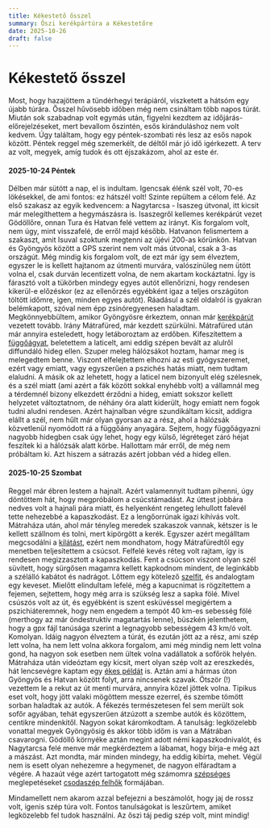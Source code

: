 ```yaml
---
title: Kékestető ősszel
summary: Őszi kerékpártúra a Kékestetőre
date: 2025-10-26
draft: false
---
```

# Kékestető ősszel
Most, hogy hazajöttem a tündérhegyi terápiáról, viszketett a hátsóm egy újabb túrára. Ősszel hűvösebb időben még nem csináltam több napos túrát. Miután sok szabadnap volt egymás után, figyelni kezdtem az időjárás-előrejelzéseket, mert bevallom őszintén, esős kiránduláshoz nem volt kedvem. Úgy találtam, hogy egy péntek-szombati rés lesz az esős napok között. Péntek reggel még szemerkélt, de déltől már jó idő igérkezett. A terv az volt, megyek, amíg tudok és ott éjszakázom, ahol az este ér.
#### 2025-10-24 Péntek
Délben már sütött a nap, el is indultam. Igencsak élénk szél volt, 70-es lökésekkel, de ami fontos: ez hátszél volt! Szinte repültem a célom felé. Az első szakasz az egyik kedvencem: a Nagytarcsa - Isaszeg útvonal, itt kicsit már melegíthettem a hegymászásra is. Isaszegről kellemes kerékpárút vezet Gödöllőre, onnan Tura és Hatvan felé vettem az irányt. Kis forgalom volt, nem úgy, mint visszafelé, de erről majd később. Hatvanon felismertem a szakaszt, amit Isuval szoktunk megtenni az újévi 200-as körünkön. Hatvan és Gyöngyös között a GPS szerint nem volt más útvonal, csak a 3-as országút. Még mindig kis forgalom volt, de ezt már így sem élveztem, egyszer le is kellett hajtanom az útmenti murvára, valószínüleg nem ütött volna el, csak durván lecentizett volna, de nem akartam kockáztatni. Így is fárasztó volt a tükörben mindegy egyes autót ellenőrizni, hogy rendesen kikerül-e előzéskor (ez az ellenőrzés egyébként igaz a teljes országúton töltött időmre, igen, minden egyes autót). Ráadásul a szél oldalról is gyakran belémkapott, szóval nem épp zsinóregyenesen haladtam. Megkönnyebbültem, amikor Gyöngyösre érkeztem, onnan már [kerékpárút](/files/IMG_20251024_173254.jpg) vezetett tovább. Irány Mátrafüred, már kezdett szürkülni. Mátrafüred után már annyira esteledett, hogy letáboroztam az erdőben. Kifeszítettem a [függőágyat](/files/IMG_20251025_070024.jpg), beletettem a laticelt, ami eddig szépen bevált az alulről diffundáló hideg ellen. Szuper meleg hálózsákot hoztam, hamar meg is melegedtem benne. Viszont elfelejtettem elhozni az esti gyógyszeremet, ezért vagy emiatt, vagy egyszerűen a pszichés hatás miatt, nem tudtam elaludni. A másik ok az lehetett, hogy a laticel nem bizonyult elég szélesnek, és a szél miatt (ami azért a fák között sokkal enyhébb volt) a vállamnál meg a térdemnél bizony elkezdett érződni a hideg, emiatt sokszor kellett helyzetet változtatnom, de néhány óra alatt kiderült, hogy emiatt nem fogok tudni aludni rendesen. Azért hajnalban végre szundikáltam kicsit, addigra elállt a szél, nem hűlt már olyan gyorsan az a rész, ahol a hálózsák közvetlenül nyomódott rá a függőány anyagára. Sejtem, hogy függőágyazni nagyobb hidegben csak úgy lehet, hogy egy külső, légréteget záró héjat feszítek ki a hálózsák alatt körbe. Hallottam már erről, de még nem próbáltam ki. Azt hiszem a sátrazás azért jobban véd a hideg ellen.
#### 2025-10-25 Szombat
Reggel már ébren lestem a hajnalt. Azért valamennyit tudtam pihenni, úgy döntöttem hát, hogy megpróbálom a csúcstámadást. Az úttest jobbára nedves volt a hajnali pára miatt, és helyenként rengeteg lehullott falevél tette nehezebbé a kapaszkodást. Ez a lengőorrúnak igazi kihívás volt. Mátraháza után, ahol már tényleg meredek szakaszok vannak, kétszer is le kellett szállnom és tolni, mert kipörgött a kerék. Egyszer azért megálltam megcsodálni a [kilátást](/files/IMG_20251025_080345.jpg), ezért nem mondhatom, hogy Mátrafüredtől egy menetben teljesítettem a csúcsot. Felfelé kevés réteg volt rajtam, így is rendesen megizzasztott a kapaszkodás. Fent a csúcson viszont olyan szél süvített, hogy sürgősen magamra kellett kapkodnom mindent, de leginkább a szélálló kabátot és nadrágot. Lőttem egy kötelező [szelfit](/files/IMG_20251025_091245.jpg), és andalogtam egy keveset. Mielőtt elindultam lefelé, még a kapucnimat is rögzítettem a fejemen, sejtettem, hogy még arra is szükség lesz a sapka fölé. Mivel csúszós volt az út, és egyébként is szent esküvéssel megigértem a pszichiáteremnek, hogy nem engedem a tempót 40 km-es sebesség fölé (merthogy az már öndestruktív magatartás lenne), büszkén jelenthetem, hogy a gpx fájl tanúsága szerint a legnagyobb sebességem 43 km/ó volt. Komolyan. Idáig nagyon élveztem a túrát, és ezután jött az a rész, ami szép lett volna, ha nem lett volna akkora forgalom, ami még mindig nem lett volna gond, ha nagyon sok esetben nem ültek volna vadállatok a sofőrök helyén. Mátraháza után videóztam egy kicsit, mert olyan szép volt az ereszkedés, hát lencsevégre kaptam egy [ékes példát](https://youtu.be/u9Y-RXM-X6k) is. Aztán ami a hármas úton Gyöngyös és Hatvan között folyt, arra nincsenek szavak. Ötször (!) vezettem le a rekut az út menti murvára, annyira közel jöttek volna. Tipikus eset volt, hogy jött valaki mögöttem messze ezerrel, és szembe tömött sorban haladtak az autók. A fékezés természetesen fel sem merült sok sofőr agyában, tehát egyszerűen átzúzott a szembe autók és közöttem, centikre mindenkitől. Nagyon sokat káromkodtam. A tanulság: legközelebb vonattal megyek Gyöngyösig és akkor több időm is van a Mátrában csavarogni. Gödöllő környéke aztán megint adott némi kapaszkodnivalót, és Nagytarcsa felé menve már megkérdeztem a lábamat, hogy bírja-e még azt a mászást. Azt mondta, már minden mindegy, ha eddig kibírta, mehet. Végül nem is esett olyan nehezemre a hegymenet, de nagyon elfáradtam a végére. A hazaút vége azért tartogatott még számomra [szépséges](/files/IMG_20251025_152432.jpg) meglepetéseket [csodaszép felhők](/files/IMG_20251025_110250.jpg) formájában.

Mindamellett nem akarom azzal befejezni a beszámolót, hogy jaj de rossz volt, igenis szép túra volt. Fontos tanulságokat is leszűrtem, amiket legközelebb fel tudok használni. Az őszi táj pedig szép volt, mint mindig!
